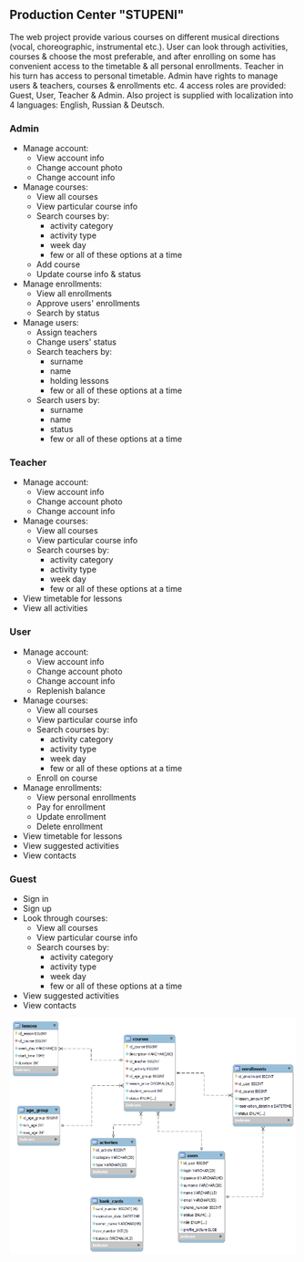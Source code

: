 ## Production Center "STUPENI"

The web project provide various courses on different musical directions (vocal, choreographic, instrumental etc.). 
User can look through activities, courses & choose the most preferable, and after enrolling on some has convenient access
to the timetable & all personal enrollments. Teacher in his turn has access to personal timetable. Admin have rights to 
manage users & teachers, courses & enrollments etc. 4 access roles are provided: Guest, User, Teacher & Admin. Also 
project is supplied with localization into 4 languages: English, Russian & Deutsch.

### Admin

- Manage account:
    - View account info
    - Change account photo
    - Change account info
- Manage courses:
    - View all courses
    - View particular course info
    - Search courses by:
        - activity category
        - activity type
        - week day
        - few or all of these options at a time
    - Add course
    - Update course info & status
- Manage enrollments:
    - View all enrollments
    - Approve users' enrollments
    - Search by status
- Manage users:
    - Assign teachers
    - Change users' status
    - Search teachers by:
        - surname
        - name
        - holding lessons
        - few or all of these options at a time
    - Search users by:
        - surname
        - name
        - status
        - few or all of these options at a time

### Teacher

- Manage account:
    - View account info
    - Change account photo
    - Change account info
- Manage courses:
    - View all courses
    - View particular course info
    - Search courses by:
        - activity category
        - activity type
        - week day
        - few or all of these options at a time
- View timetable for lessons
- View all activities

### User

- Manage account:
    - View account info
    - Change account photo
    - Change account info
    - Replenish balance
- Manage courses:
    - View all courses
    - View particular course info
    - Search courses by:
        - activity category
        - activity type
        - week day
        - few or all of these options at a time
    - Enroll on course
- Manage enrollments:
    - View personal enrollments
    - Pay for enrollment
    - Update enrollment
    - Delete enrollment
- View timetable for lessons
- View suggested activities
- View contacts

### Guest

- Sign in
- Sign up
- Look through courses:
    - View all courses
    - View particular course info
    - Search courses by:
        - activity category
        - activity type
        - week day
        - few or all of these options at a time
- View suggested activities
- View contacts

![alt text](databaseScheme.png)